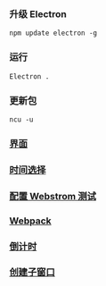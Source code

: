 ### 升级 Electron
```
npm update electron -g
```

### 运行
```
Electron .
```

### 更新包
````
ncu -u
````

### [界面](https://www.figma.com/file/q6YCZysUbUrko6aOGvBVkZ/DeadlineProgressBar)

### [时间选择](https://www.jq22.com/jquery-info10900)

### [配置 Webstrom 测试](https://www.jianshu.com/p/442928d39be2)

### [Webpack](https://www.cnblogs.com/litings/p/14153587.html)

### [倒计时](https://juejin.cn/post/6844903805713121294)

### [创建子窗口](https://blog.csdn.net/yunchong_zhao/article/details/120374986)
